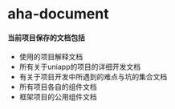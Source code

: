 # aha-document 

#### 当前项目保存的文档包括

- 使用的项目解释文档
- 所有关于uniapp的项目的详细开发文档
- 有关于项目开发中所遇到的难点与坑的集合文档
- 所有项目各自的组件文档
- 框架项目的公用组件文档